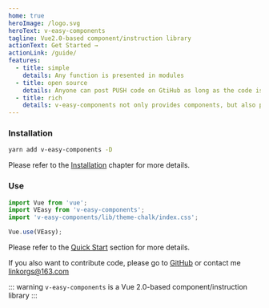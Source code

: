 ```yaml
---
home: true
heroImage: /logo.svg
heroText: v-easy-components
tagline: Vue2.0-based component/instruction library
actionText: Get Started →
actionLink: /guide/
features:
  - title: simple
    details: Any function is presented in modules
  - title: open source
    details: Anyone can post PUSH code on GtiHub as long as the code is used
  - title: rich
    details: v-easy-components not only provides components, but also provides some instructions to help developers save time
---
```


### Installation

```sh
yarn add v-easy-components -D
```

Please refer to the [Installation](/guide/) chapter for more details.

### Use

```javascript {2}
import Vue from 'vue';
import VEasy from 'v-easy-components';
import 'v-easy-components/lib/theme-chalk/index.css';

Vue.use(VEasy);
```

Please refer to the [Quick Start](/guide/quick-start.html) section for more details.

If you also want to contribute code, please go to [GitHub](https://github.com/Linkontoask/v-easy-components) or contact me [linkorgs@163.com](mailto:linkorgs@163.com)

::: warning
`v-easy-components` is a Vue 2.0-based component/instruction library
:::

